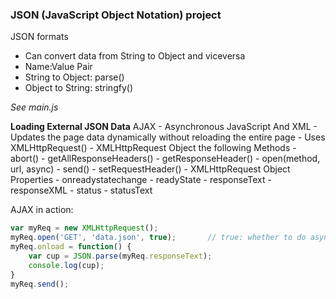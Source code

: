 ### JSON (JavaScript Object Notation) project
JSON formats
- Can convert data from String to Object and viceversa
- Name:Value Pair
- String to Object: parse()
- Object to String: stringfy()

*See main.js*

**Loading External JSON Data**
AJAX - Asynchronous JavaScript And XML
    - Updates the page data dynamically without reloading the entire page
    - Uses XMLHttpRequest()
    - XMLHttpRequest Object the following Methods
        - abort()
        - getAllResponseHeaders()
        - getResponseHeader()
        - open(method, url, async)
        - send()
        - setRequestHeader()
    - XMLHttpRequest Object Properties
        - onreadystatechange
        - readyState
        - responseText
        - responseXML
        - status
        - statusText


AJAX in action:
```js
var myReq = new XMLHttpRequest();
myReq.open('GET', 'data.json', true);       // true: whether to do asynchronously or not, this should be true
myReq.onload = function() {
    var cup = JSON.parse(myReq.responseText);
    console.log(cup);
}
myReq.send();

```

